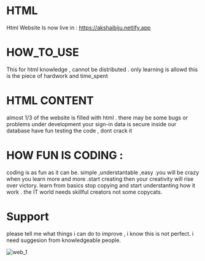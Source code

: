 # HTML
Html Website
Is now live in : https://akshaibiju.netlify.app

# HOW_TO_USE

This for html knowledge , cannot be distributed . only learning is allowd 
this is the piece of hardwork and time_spent 

# HTML CONTENT

almost 1/3 of the website is filled with html . there may be some bugs or problems under development
your sign-in data is secure inside our database 
have fun testing the code , dont crack it 

# HOW FUN IS CODING :

coding is as fun as it can be. simple ,understantable ,easy .you will be crazy when you learn more and more .start creating then your creativity will rise over victory.
learn from basics stop copying and start understanting how it work . the IT world needs skillful creators not some copycats.

# Support

please tell me what things i can do to improve , i know this is not perfect. i need suggesion from knowledgeable people. 

![web_1](https://user-images.githubusercontent.com/92768719/173086794-0b94a490-9dee-4cbc-aaf2-0cfffb14ebbe.png)
